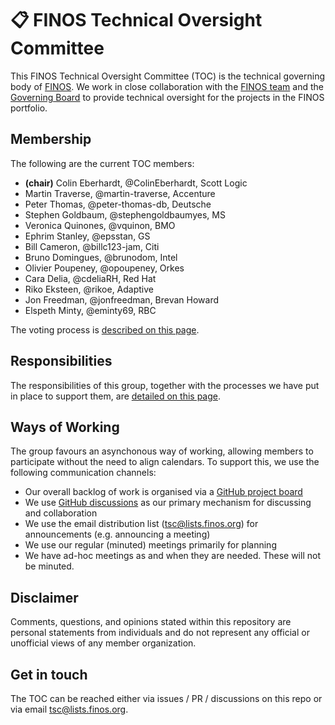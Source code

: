 # 📋  FINOS Technical Oversight Committee

This FINOS Technical Oversight Committee (TOC) is the technical governing body of [FINOS](https://www.finos.org/). We work in close collaboration with the [FINOS team](https://www.finos.org/team) and the [Governing Board](https://www.finos.org/governing-board) to provide technical oversight for the projects in the FINOS portfolio.

## Membership 

The following are the current TOC members:

 - **(chair)** Colin Eberhardt, @ColinEberhardt, Scott Logic
 - Martin Traverse, @martin-traverse, Accenture
 - Peter Thomas, @peter-thomas-db, Deutsche
 - Stephen Goldbaum, @stephengoldbaumyes, MS
 - Veronica Quinones, @vquinon, BMO
 - Ephrim Stanley, @epsstan, GS
 - Bill Cameron, @billc123-jam, Citi
 - Bruno Domingues, @brunodom, Intel
 - Olivier Poupeney, @opoupeney, Orkes
 - Cara Delia, @cdeliaRH, Red Hat
 - Riko Eksteen, @rikoe, Adaptive
 - Jon Freedman, @jonfreedman, Brevan Howard
 - Elspeth Minty, @eminty69, RBC

The voting process is [described on this page](voting.md).

## Responsibilities

The responsibilities of this group, together with the processes we have put in place to support them, are [detailed on this page](responsibilities.md).

## Ways of Working

The group favours an asynchonous way of working, allowing members to participate without the need to align calendars. To support this, we use the following communication channels:

 - Our overall backlog of work is organised via a [GitHub project board](https://github.com/orgs/finos/projects/39)
 - We use [GitHub discussions](https://github.com/finos/technical-steering-committee/discussions) as our primary mechanism for discussing and collaboration
 - We use the email distribution list (tsc@lists.finos.org) for announcements (e.g. announcing a meeting)
 - We use our regular (minuted) meetings primarily for planning
 - We have ad-hoc meetings as and when they are needed. These will not be minuted.

## Disclaimer

Comments, questions, and opinions stated within this repository are personal statements from individuals and do not represent any official or unofficial views of any member organization.

## Get in touch

The TOC can be reached either via issues / PR / discussions on this repo or via email tsc@lists.finos.org.
